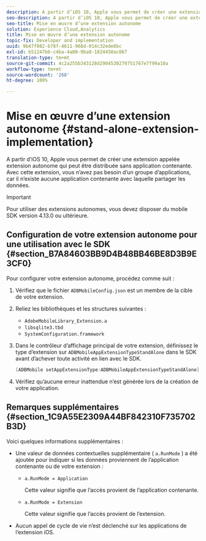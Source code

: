 ```yaml
---
description: A partir d’iOS 10, Apple vous permet de créer une extension appelée extension autonome qui peut être distribuée sans application contenante. Avec cette extension, vous n’avez pas besoin d’un groupe d’applications, car il n’existe aucune application contenante avec laquelle partager les données.
seo-description: A partir d’iOS 10, Apple vous permet de créer une extension appelée extension autonome qui peut être distribuée sans application contenante. Avec cette extension, vous n’avez pas besoin d’un groupe d’applications, car il n’existe aucune application contenante avec laquelle partager les données.
seo-title: Mise en œuvre d’une extension autonome
solution: Experience Cloud,Analytics
title: Mise en œuvre d’une extension autonome
topic-fix: Developer and implementation
uuid: 9b47f082-b78f-4611-968d-014c32ede6bc
exl-id: b51247b6-c4ba-4a00-9ba0-1824450ac067
translation-type: tm+mt
source-git-commit: 4c2a255b343128d2904530279751767e7f99a10a
workflow-type: tm+mt
source-wordcount: '268'
ht-degree: 100%

---
```


# Mise en œuvre d’une extension autonome {#stand-alone-extension-implementation}

A partir d’iOS 10, Apple vous permet de créer une extension appelée extension autonome qui peut être distribuée sans application contenante. Avec cette extension, vous n’avez pas besoin d’un groupe d’applications, car il n’existe aucune application contenante avec laquelle partager les données.

>[!IMPORTANT]
>
>Pour utiliser des extensions autonomes, vous devez disposer du mobile SDK version 4.13.0 ou ultérieure.

## Configuration de votre extension autonome pour une utilisation avec le SDK {#section_B7A84603BB9D4B48BB46BE8D3B9E3CF0}

Pour configurer votre extension autonome, procédez comme suit :

1. Vérifiez que le fichier `ADBMobileConfig.json` est un membre de la cible de votre extension.
1. Reliez les bibliothèques et les structures suivantes :

   * `AdobeMobileLibrary_Extension.a`
   * `libsqlite3.tbd`
   * `SystemConfiguration.framework`

1. Dans le contrôleur d’affichage principal de votre extension, définissez le type d’extension sur `ADBMobileAppExtensionTypeStandAlone` dans le SDK avant d’achever toute activité en lien avec le SDK.

   ```objective-c
   [ADBMobile setAppExtensionType:ADBMobileAppExtensionTypeStandAlone];
   ```

1. Vérifiez qu’aucune erreur inattendue n’est générée lors de la création de votre application.

## Remarques supplémentaires {#section_1C9A55E2309A44BF842310F735702B3D}

Voici quelques informations supplémentaires :

* Une valeur de données contextuelles supplémentaire ( `a.RunMode` ) a été ajoutée pour indiquer si les données proviennent de l’application contenante ou de votre extension :

   * `a.RunMode = Application`

      Cette valeur signifie que l’accès provient de l’application contenante.
   * `a.RunMode = Extension`

      Cette valeur signifie que l’accès provient de l’extension.

* Aucun appel de cycle de vie n’est déclenché sur les applications de l’extension iOS.
